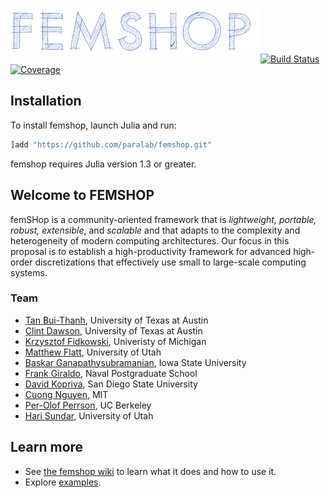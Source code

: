 ![femShop](logo1.png)
[![Build Status](https://github.com/paralab/femshop/workflows/CI/badge.svg)](https://github.com/paralab/femshop/actions)
[![Coverage](http://codecov.io/github/paralab/femshop/coverage.svg?branch=master)](http://codecov.io/github/paralab/femshop?branch=master)


## Installation
To install femshop, launch Julia and run:
```julia
]add "https://github.com/paralab/femshop.git"
```
femshop requires Julia version 1.3 or greater.

## Welcome to FEMSHOP

 femSHop is a community-oriented  framework  that  is *lightweight, portable, robust, extensible*, and *scalable* and that adapts to the complexity and heterogeneity of modern computing architectures. Our focus in this proposal is to establish a high-productivity framework for advanced high-order discretizations that effectively use small to large-scale computing systems. 

### Team

- [Tan Bui-Thanh](http://users.ices.utexas.edu/~tanbui/), University of Texas at Austin
- [Clint Dawson](https://www.ae.utexas.edu/people/faculty/faculty-directory/dawson), University of Texas at Austin
- [Krzysztof Fidkowski](https://aero.engin.umich.edu/people/krzysztof-fidkowski/), Univeristy of Michigan
- [Matthew Flatt](http://www.cs.utah.edu/~mflatt), University of Utah
- [Baskar Ganapathysubramanian](https://www.me.iastate.edu/bglab/baskar-ganapathysubramanian/), Iowa State University
- [Frank Giraldo](https://frankgiraldo.wixsite.com/mysite), Naval Postgraduate School
- [David Kopriva](https://www.math.fsu.edu/~kopriva/), San Diego State University
- [Cuong Nguyen](http://www.mit.edu/~cuongng/Site/Home.html), MIT
- [Per-Olof Perrson](http://persson.berkeley.edu/), UC Berkeley
- [Hari Sundar](http://www.cs.utah.edu/~hari/), University of Utah

## Learn more

* See [the femshop wiki](https://github.com/paralab/femshop/wiki) to learn what it does and how to use it.
* Explore [examples](https://paralab.github.io/femshop/pages/examples.html).